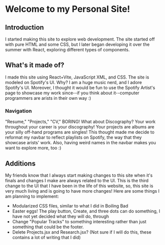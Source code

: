 # Welcome to my Personal Site!

## Introduction
I started making this site to explore web development. The site started off with pure HTML and some CSS, but I later began developing it over the summer with React, exploring different types of components.

## What's it made of?
I made this site using React+Vite, JavaScript XML, and CSS. The site is modeled on Spotify's UI. Why? I am a huge music nerd, and I adore Spotify's UI. Moreover, I thought it would be fun to use the Spotify Artist's page to showcase my work since--if you think about it--computer programmers are arists in their own way :)

### Navigation
"Resume," "Projects," "CV," BORING! What about Discography? Your work throughout your career is your discography! Your projects are albums are your silly off-hand programs are singles! This thought made me decide to reformat my navbar to reflect playlists on Spotify, the way that they showcase arists' work. Also, having weird names in the navbar makes you want to explore more, too :)

## Additions
My friends know that I always start making changes to this site when it's finals and changes I make are always related to the UI. This is the third change to the UI that I have been in the life of this website, so, this site is very much living and is going to have more changes! Here are some things I am planning to implement:
- Modularized CSS files, similar to what I did in Boiling Bad
- Easter eggs! The play button, Create, and three dots can do something, I have not yet decided what they will do, through
- Change "Popular Tracks" to something interesting rather than just something that could be the footer.
- Delete Projects.jsx and Research.jsx? (Not sure if I will do this, these contains a lot of writing that I did)
